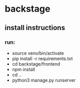 # backstage
## install instructions

### run:
* source venv/bin/activate
* pip install -r requirements.txt
* cd backstage/frontend
* npm install
* cd ..
* python3 manage.py runserver
